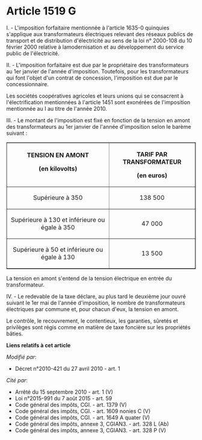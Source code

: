 # Article 1519 G

I. - L'imposition forfaitaire mentionnée à l'article 1635-0 quinquies s'applique aux transformateurs électriques relevant des
réseaux publics de transport et de distribution d'électricité au sens de la loi n° 2000-108 du 10 février 2000 relative à
lamodernisation et au développement du service public de l'électricité. 

II. - L'imposition forfaitaire est due par le propriétaire des transformateurs au 1er janvier de l'année d'imposition.
Toutefois, pour les transformateurs qui font l'objet d'un contrat de concession, l'imposition est due par le
concessionnaire. 

Les sociétés coopératives agricoles et leurs unions qui se consacrent à l'électrification mentionnées à l'article 1451 sont
exonérées de l'imposition mentionnée au I au titre de l'année 2010. 

III. - Le montant de l'imposition est fixé en fonction de la tension en amont des transformateurs au 1er janvier de l'année
d'imposition selon le barème suivant : 

<table border="1">
  <tbody>
    <tr>
      <th>TENSION EN AMONT 

(en kilovolts) 

</th>
      <th>

TARIF PAR TRANSFORMATEUR 

(en euros) 

</th>
    </tr>
    <tr>
      <td align="center">

Supérieure à 350 

</td>
      <td align="center">

138 500 

</td>
    </tr>
    <tr>
      <td align="center">

Supérieure à 130 et inférieure ou égale à 350 

</td>
      <td align="center">

47 000 

</td>
    </tr>
    <tr>
      <td align="center">

Supérieure à 50 et inférieure ou égale à 130 

</td>
      <td align="center">

13 500 

</td>
    </tr>
  </tbody>
</table>

La tension en amont s'entend de la tension électrique en entrée du transformateur.

IV. - Le redevable de la taxe déclare, au plus tard le deuxième jour ouvré suivant le 1er mai de l'année d'imposition, le
nombre de transformateurs électriques par commune et, pour chacun d'eux, la tension en amont.

Le contrôle, le recouvrement, le contentieux, les garanties, sûretés et privilèges sont régis comme en matière de taxe
foncière sur les propriétés bâties.

**Liens relatifs à cet article**

_Modifié par_:

  - Décret n°2010-421  du 27 avril 2010 - art. 1

_Cité par_:

  - Arrêté du 15 septembre 2010 - art. 1 (V)
  - Loi n°2015-991 du 7 août 2015 - art. 59
  - Code général des impôts, CGI. - art. 1379 (V)
  - Code général des impôts, CGI. - art. 1609 nonies C (V)
  - Code général des impôts, CGI. - art. 1649 A quater (V)
  - Code général des impôts, annexe 3, CGIAN3. - art. 328 L (Ab)
  - Code général des impôts, annexe 3, CGIAN3. - art. 328 P (V)
